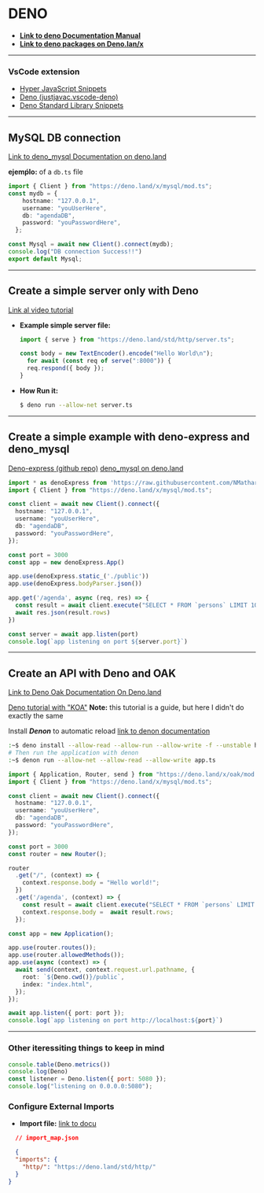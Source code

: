 DENO
====


- **[Link to deno Documentation Manual](https://deno.land/manual)**
- **[Link to deno packages on Deno.lan/x](https://deno.land/x)**
-----------------

### VsCode extension
- [Hyper JavaScript Snippets]()
- [Deno (justjavac.vscode-deno)](https://marketplace.visualstudio.com/items?itemName=justjavac.vscode-deno)
- [Deno Standard Library Snippets](https://marketplace.visualstudio.com/items?itemName=laurencebahiirwa.deno-std-lib-snippets)
-----------------
## MySQL DB connection

[Link to deno_mysql Documentation on deno.land](https://deno.land/x/mysql/README.md)

**ejemṕlo:** of a `db.ts` file
```ts
import { Client } from "https://deno.land/x/mysql/mod.ts";
const mydb = {
    hostname: "127.0.0.1",
    username: "youUserHere",
    db: "agendaDB",
    password: "youPasswordHere",
  };

const Mysql = await new Client().connect(mydb);
console.log("DB connection Success!!")
export default Mysql;
```
----
## Create a simple server only with Deno
[Link al video tutorial](https://youtu.be/wd8zf3D0jic)

- **Example simple server file:**    
  ```ts
  import { serve } from "https://deno.land/std/http/server.ts";

  const body = new TextEncoder().encode("Hello World\n");
    for await (const req of serve(":8000")) {
    req.respond({ body });
  }
  ```
- **How Run it:**    
    ```bash
    $ deno run --allow-net server.ts
    ```
---------------


## Create a simple example with deno-express and deno_mysql

[Deno-express (github repo)](https://github.com/NMathar/deno-express#deno-express)
[deno_mysql on deno.land](https://deno.land/x/mysql/README.md)

```ts
import * as denoExpress from 'https://raw.githubusercontent.com/NMathar/deno-express/master/mod.ts'
import { Client } from "https://deno.land/x/mysql/mod.ts";

const client = await new Client().connect({
  hostname: "127.0.0.1",
  username: "youUserHere",
  db: "agendaDB",
  password: "youPasswordHere",
});

const port = 3000
const app = new denoExpress.App()

app.use(denoExpress.static_('./public'))
app.use(denoExpress.bodyParser.json())

app.get('/agenda', async (req, res) => {
  const result = await client.execute("SELECT * FROM `persons` LIMIT 10")
  await res.json(result.rows)
})

const server = await app.listen(port)
console.log(`app listening on port ${server.port}`)
```
---------------


## Create an API with Deno and OAK
[Link to Deno Oak Documentation On Deno.land](https://deno.land/x/oak)

[Deno tutorial with "KOA"](https://dev.to/kryz/write-a-small-api-using-deno-1cl0) **Note:** this tutorial is a guide, but here I didn't do exactly the same

Install _**Denon**_ to automatic reload [link to denon documentation](https://github.com/denosaurs/denon#denon)
```bash
:~$ deno install --allow-read --allow-run --allow-write -f --unstable https://deno.land/x/denon/denon.ts
# Then run the application with denon
:~$ denon run --allow-net --allow-read --allow-write app.ts  
```

```ts
import { Application, Router, send } from "https://deno.land/x/oak/mod.ts";
import { Client } from "https://deno.land/x/mysql/mod.ts";

const client = await new Client().connect({
  hostname: "127.0.0.1",
  username: "youUserHere",
  db: "agendaDB",
  password: "youPasswordHere",
});

const port = 3000
const router = new Router();

router
  .get("/", (context) => {
    context.response.body = "Hello world!";
  })
  .get('/agenda', (context) => {
    const result = await client.execute("SELECT * FROM `persons` LIMIT 10")
    context.response.body =  await result.rows;
  });

const app = new Application();

app.use(router.routes());
app.use(router.allowedMethods());
app.use(async (context) => {
  await send(context, context.request.url.pathname, {
    root: `${Deno.cwd()}/public`,
    index: "index.html",
  });
});

await app.listen({ port: port });
console.log(`app listening on port http://localhost:${port}`)
```
---------------

### Other iteressiting things to keep in mind
```js
console.table(Deno.metrics())
console.log(Deno)
const listener = Deno.listen({ port: 5080 });
console.log("listening on 0.0.0.0:5080");
```
### Configure External Imports
- **Import file:** [link to docu](https://deno.land/manual/linking_to_external_code/import_maps)
```json
  // import_map.json

  {
  "imports": {
    "http/": "https://deno.land/std/http/"
  }
}
```








